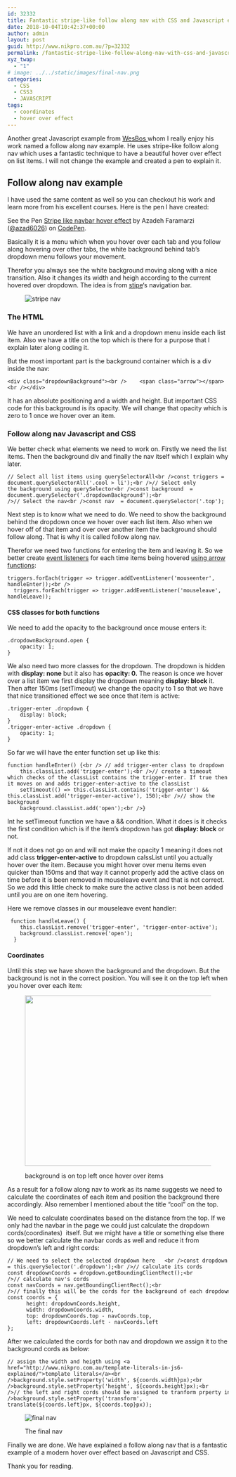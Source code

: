 ```yaml
---
id: 32332
title: Fantastic stripe-like follow along nav with CSS and Javascript explained
date: 2018-10-04T10:42:37+00:00
author: admin
layout: post
guid: http://www.nikpro.com.au/?p=32332
permalink: /fantastic-stripe-like-follow-along-nav-with-css-and-javascript-explained/
xyz_twap:
  - "1"
# image: ../../static/images/final-nav.png
categories:
  - CSS
  - CSS3
  - JAVASCRIPT
tags:
  - coordinates
  - hover over effect
---
```

Another great Javascript example from <a href="http://wesbos.com" target="_blank" rel="noopener noreferrer">WesBos </a>whom I really enjoy his work named a follow along nav example. He uses stripe-like follow along nav which uses a fantastic technique to have a beautiful hover over effect on list items. I will not change the example and created a pen to explain it.

## Follow along nav example

I have used the same content as well so you can checkout his work and learn more from his excellent courses. Here is the pen I have created:

<p data-height="500" data-theme-id="0" data-slug-hash="QZNEdq" data-default-tab="css,result" data-user="azad6026" data-pen-title="Stripe like navbar hover effect" class="codepen">
  See the Pen <a href="https://codepen.io/azad6026/pen/QZNEdq/">Stripe like navbar hover effect</a> by Azadeh Faramarzi (<a href="https://codepen.io/azad6026">@azad6026</a>) on <a href="https://codepen.io">CodePen</a>.
</p>

Basically it is a menu which when you hover over each tab and you follow along hovering over other tabs, the white background behind tab&#8217;s dropdown menu follows your movement.

Therefor you always see the white background moving along with a nice transition. Also it changes its width and heigh according to the current hovered over dropdown. The idea is from <a href="http://stripe.com" target="_blank" rel="noopener noreferrer">stipe</a>&#8216;s navigation bar.<figure class="wp-block-image">

<img src="http://www.nikpro.com.austipe-nav.png" alt="stripe nav" class="wp-image-32336" srcset="http://testgatsby.localstipe-nav.png 1400w, http://testgatsby.localstipe-nav-300x171.png 300w, http://testgatsby.localstipe-nav-768x439.png 768w, http://testgatsby.localstipe-nav-1024x585.png 1024w" sizes="(max-width: 1400px) 100vw, 1400px" /> </figure> 

### The HTML

We have an unordered list with a link and a dropdown menu inside each list item. Also we have a title on the top which is there for a purpose that I explain later along coding it.

But the most important part is the background container which is a div inside the nav:


```
<div class="dropdownBackground"><br />    <span class="arrow"></span><br /></div>
```


It has an absolute positioning and a width and height. But important CSS code for this background is its opacity. We will change that opacity which is zero to 1 once we hover over an item.

### Follow along nav Javascript and CSS

We better check what elements we need to work on. Firstly we need the list items. Then the background div and finally the nav itself which I explain why later.


```
// Select all list items using querySelectorAll<br />const triggers = document.querySelectorAll('.cool > li');<br />// Select only the background using querySelector<br />const background  = document.querySelector('.dropdownBackground');<br />// Select the nav<br />const nav  = document.querySelector('.top');
```


Next step is to know what we need to do. We need to show the background behind the dropdown once we hover over each list item. Also when we hover off of that item and over over another item the background should follow along. That is why it is called follow along nav.

Therefor we need two functions for entering the item and leaving it. So we better create [event listeners](http://www.nikpro.com.au/event-handlers-and-event-listeners-in-javascript-part-1/) for each time items being hovered [using arrow functions](http://www.nikpro.com.au/some-arrow-function-benefits-with-examples-explained/):


```
triggers.forEach(trigger => trigger.addEventListener('mouseenter', handleEnter));<br />
  triggers.forEach(trigger => trigger.addEventListener('mouseleave', handleLeave));
```


#### CSS classes for both functions

We need to add the opacity to the background once mouse enters it:


```
.dropdownBackground.open {
    opacity: 1;
}
```


We also need two more classes for the dropdown. The dropdown is hidden with **display: none** but it also has **opacity: 0.** The reason is once we hover over a list item we first display the dropdown meaning **display: block** it. Then after 150ms (setTimeout) we change the opacity to 1 so that we have that nice transitioned effect we see once that item is active:


```
.trigger-enter .dropdown {
    display: block;
}
.trigger-enter-active .dropdown {
    opacity: 1;
}
```


So far we will have the enter function set up like this:


```
function handleEnter() {<br /> // add trigger-enter class to dropdown
    this.classList.add('trigger-enter');<br />// create a timeout which checks of the classList contains the trigger-enter. If true then it moves on and adds trigger-enter-active to the classList
    setTimeout(() => this.classList.contains('trigger-enter') && this.classList.add('trigger-enter-active'), 150);<br />// show the background
    background.classList.add('open');<br />}
```


Int he setTimeout function we have a && condition. What it does is it checks the first condition which is if the item&#8217;s dropdown has got **display: block** or not. 

If not it does not go on and will not make the opacity 1 meaning it does not add class **trigger-enter-active** to dropdown calssList until you actually hover over the item. Because you might hover over menu items even quicker than 150ms and that way it cannot properly add the active class on time before it is been removed in mouseleave event and that is not correct. So we add this little check to make sure the active class is not been added until you are on one item hovering.

Here we remove classes in our mouseleave event handler:


```
 function handleLeave() {
    this.classList.remove('trigger-enter', 'trigger-enter-active');
    background.classList.remove('open');
  }
```


#### Coordinates

Until this step we have shown the background and the dropdown. But the background is not in the correct position. You will see it on the top left when you hover over each item:<figure class="wp-block-image is-resized">

<img src="http://www.nikpro.com.aubackground-shown.png" alt="" class="wp-image-32333" width="580" height="388" srcset="http://testgatsby.localbackground-shown.png 434w, http://testgatsby.localbackground-shown-300x200.png 300w" sizes="(max-width: 580px) 100vw, 580px" /> <figcaption>background is on top left once hover over items</figcaption></figure> 

As a result for a follow along nav to work as its name suggests we need to calculate the coordinates of each item and position the background there accordingly. Also remember I mentioned about the title &#8220;cool&#8221; on the top.

We need to calculate coordinates based on the distance from the top. If we only had the navbar in the page we could just calculate the dropdown cords(coordinates)  itself. But we might have a title or something else there so we better calculate the navbar cords as well and reduce it from dropdown&#8217;s left and right cords:


```
// We need to select the selected dropdown here   <br />const dropdown = this.querySelector('.dropdown');<br />// calculate its cords
const dropdownCoords = dropdown.getBoundingClientRect();<br />// calculate nav's cords
const navCoords = nav.getBoundingClientRect();<br />// finally this will be the cords for the background of each dropdown
const coords = {
      height: dropdownCoords.height,
      width: dropdownCoords.width,
      top: dropdownCoords.top - navCoords.top,
      left: dropdownCoords.left - navCoords.left
};
```


After we calculated the cords for both nav and dropdown we assign it to the background cords as below:


```
// assign the width and heigth using <a href="http://www.nikpro.com.au/template-literals-in-js6-explained/">template literals</a><br />background.style.setProperty('width', ${coords.width}px);<br />background.style.setProperty('height', ${coords.height}px);<br />// the left and right cords should be assigned to tranform prperty in CSS<br />background.style.setProperty('transform', translate(${coords.left}px, ${coords.top}px));
```
<figure class="wp-block-image">

<img src="http://www.nikpro.com.aufinal-nav.png" alt="final nav" class="wp-image-32335" srcset="http://testgatsby.localfinal-nav.png 820w, http://testgatsby.localfinal-nav-300x155.png 300w, http://testgatsby.localfinal-nav-768x398.png 768w" sizes="(max-width: 820px) 100vw, 820px" /> <figcaption>The final nav</figcaption></figure> 

Finally we are done. We have explained a follow along nav that is a fantastic example of a modern hover over effect based on Javascript and CSS.

Thank you for reading.